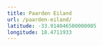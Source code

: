 ```yaml
---
title: Paarden Eiland
url: /paarden-eiland/
latitude: -33.914046500000005
longitude: 18.4711933
---
```

